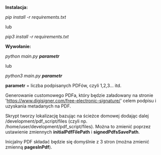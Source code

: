 **Instalacja:**

_pip install -r requirements.txt_

lub

_pip3 install -r requirements.txt_


**Wywołanie:**

_python main.py **parametr**_

lub

_python3 main.py **parametr**_

**parametr** = liczba podpisanych PDFów, czyli 1,2,3... itd.

Generowanie customowego PDFa, który będzie załadowany na stronie 'https://www.digisigner.com/free-electronic-signature/' celem podpisu i uzyskania metadanych na PDF.

Skrypt tworzy lokalizację bazując na ścieżce domowej dodając dalej /development/pdf_script/files (czyli np. /home/user/development/pdf_script/files).
Można to zmienić poprzez ustawienie zmiennych **initialPdfFilePath** i **signedPdfsSavePath**.

Inicjalny PDF składać będzie się domyślnie z 3 stron (można zmienić zmienną **pagesInPdf**).
